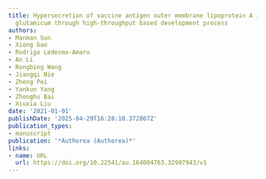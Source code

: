 ```yaml
---
title: Hypersecretion of vaccine antigen outer membrane lipoprotein A in Corynebacterium
  glutamicum through high-throughput based development process
authors:
- Manman Sun
- Xiong Gao
- Rodrigo Ledesma‐Amaro
- An Li
- Rongbing Wang
- Jiangqi Nie
- Zheng Pei
- Yankun Yang
- Zhonghu Bai
- Xiuxia Liu
date: '2021-01-01'
publishDate: '2025-04-29T16:28:10.372867Z'
publication_types:
- manuscript
publication: '*Authorea (Authorea)*'
links:
- name: URL
  url: https://doi.org/10.22541/au.164004763.32997943/v1
---
```

